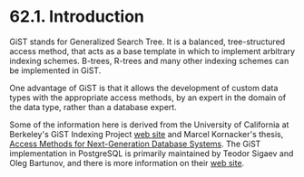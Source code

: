 # 62.1. Introduction

GiST stands for Generalized Search Tree. It is a balanced, tree-structured access method, that acts as a base template in which to implement arbitrary indexing schemes. B-trees, R-trees and many other indexing schemes can be implemented in GiST.

One advantage of GiST is that it allows the development of custom data types with the appropriate access methods, by an expert in the domain of the data type, rather than a database expert.

Some of the information here is derived from the University of California at Berkeley's GiST Indexing Project [web site](http://gist.cs.berkeley.edu/) and Marcel Kornacker's thesis, [Access Methods for Next-Generation Database Systems](http://www.sai.msu.su/~megera/postgres/gist/papers/concurrency/access-methods-for-next-generation.pdf.gz). The GiST implementation in PostgreSQL is primarily maintained by Teodor Sigaev and Oleg Bartunov, and there is more information on their [web site](http://www.sai.msu.su/~megera/postgres/gist/).

